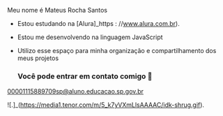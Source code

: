 

Meu nome é Mateus Rocha Santos

- Estou estudando na [Alura]_https : //www.alura.com.br).
- Estou me desenvolvendo na linguagem JavaScript
- Utilizo esse espaço para minha organização e compartilhamento dos meus projetos

  ### Você pode entrar em contato comigo 🚀

00001115889709sp@aluno.educacao.sp.gov.br

  

![.]_(https://media1.tenor.com/m/5_k7yVXmLlsAAAAC/idk-shrug.gif).


